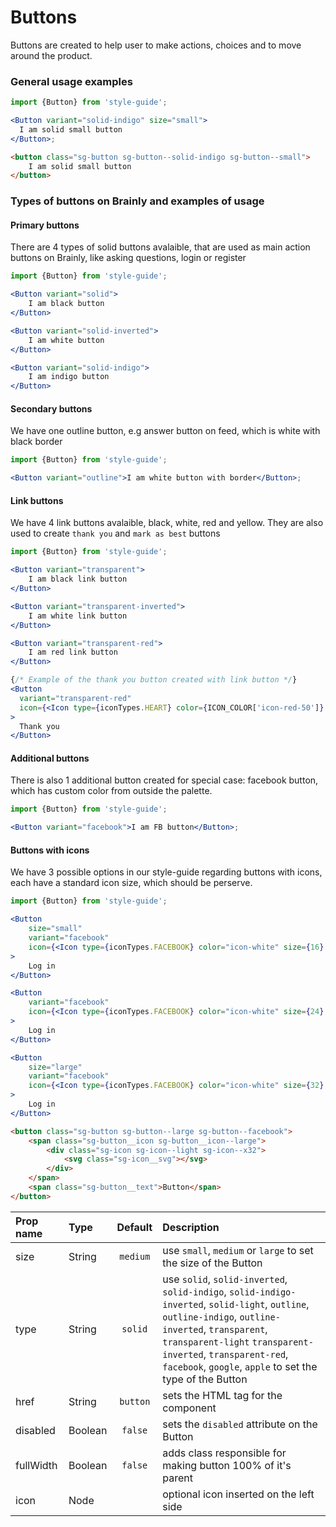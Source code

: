 # Buttons

Buttons are created to help user to make actions, choices and to move around the product.

### General usage examples

```jsx
import {Button} from 'style-guide';

<Button variant="solid-indigo" size="small">
  I am solid small button
</Button>;
```

```HTML
<button class="sg-button sg-button--solid-indigo sg-button--small">
    I am solid small button
</button>
```

### Types of buttons on Brainly and examples of usage

#### Primary buttons

There are 4 types of solid buttons avalaible, that are used as main action buttons on Brainly, like asking questions, login or register

```jsx
import {Button} from 'style-guide';

<Button variant="solid">
    I am black button
</Button>

<Button variant="solid-inverted">
    I am white button
</Button>

<Button variant="solid-indigo">
    I am indigo button
</Button>
```

#### Secondary buttons

We have one outline button, e.g answer button on feed, which is white with black border

```jsx
import {Button} from 'style-guide';

<Button variant="outline">I am white button with border</Button>;
```

#### Link buttons

We have 4 link buttons avalaible, black, white, red and yellow. They are also used to create `thank you` and `mark as best` buttons

```jsx
import {Button} from 'style-guide';

<Button variant="transparent">
    I am black link button
</Button>

<Button variant="transparent-inverted">
    I am white link button
</Button>

<Button variant="transparent-red">
    I am red link button
</Button>

{/* Example of the thank you button created with link button */}
<Button
  variant="transparent-red"
  icon={<Icon type={iconTypes.HEART} color={ICON_COLOR['icon-red-50']} size={24} />}
>
  Thank you
</Button>
```

#### Additional buttons

There is also 1 additional button created for special case: facebook button, which has custom color from outside the palette.

```jsx
import {Button} from 'style-guide';

<Button variant="facebook">I am FB button</Button>;
```

#### Buttons with icons

We have 3 possible options in our style-guide regarding buttons with icons, each have a standard icon size, which should be perserve.

```jsx
import {Button} from 'style-guide';

<Button
    size="small"
    variant="facebook"
    icon={<Icon type={iconTypes.FACEBOOK} color="icon-white" size={16} />}
>
    Log in
</Button>

<Button
    variant="facebook"
    icon={<Icon type={iconTypes.FACEBOOK} color="icon-white" size={24} />}
>
    Log in
</Button>

<Button
    size="large"
    variant="facebook"
    icon={<Icon type={iconTypes.FACEBOOK} color="icon-white" size={32} />}
>
    Log in
</Button>
```

```HTML
<button class="sg-button sg-button--large sg-button--facebook">
    <span class="sg-button__icon sg-button__icon--large">
        <div class="sg-icon sg-icon--light sg-icon--x32">
            <svg class="sg-icon__svg"></svg>
        </div>
    </span>
    <span class="sg-button__text">Button</span>
</button>
```

| Prop name | Type    | Default  | Description                                                                                                                                                                                                                                                                       |
| :-------- | :------ | :------: | :-------------------------------------------------------------------------------------------------------------------------------------------------------------------------------------------------------------------------------------------------------------------------------- |
| size      | String  | `medium` | use `small`, `medium` or `large` to set the size of the Button                                                                                                                                                                                                                    |
| type      | String  | `solid`  | use `solid`, `solid-inverted`, `solid-indigo`, `solid-indigo-inverted`, `solid-light`, `outline`, `outline-indigo`, `outline-inverted`, `transparent`, `transparent-light` `transparent-inverted`, `transparent-red`, `facebook`, `google`, `apple` to set the type of the Button |
| href      | String  | `button` | sets the HTML tag for the component                                                                                                                                                                                                                                               |
| disabled  | Boolean | `false`  | sets the `disabled` attribute on the Button                                                                                                                                                                                                                                       |
| fullWidth | Boolean | `false`  | adds class responsible for making button 100% of it's parent                                                                                                                                                                                                                      |
| icon      | Node    |          | optional icon inserted on the left side                                                                                                                                                                                                                                           |

